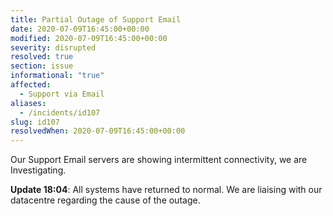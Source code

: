 ```yaml
---
title: Partial Outage of Support Email
date: 2020-07-09T16:45:00+00:00
modified: 2020-07-09T16:45:00+00:00
severity: disrupted
resolved: true
section: issue
informational: "true"
affected:
  - Support via Email
aliases:
  - /incidents/id107
slug: id107
resolvedWhen: 2020-07-09T16:45:00+00:00
---
```


Our Support Email servers are showing intermittent connectivity, we are Investigating.

**Update 18:04**: All systems have returned to normal. We are liaising with our datacentre regarding the cause of the outage.


